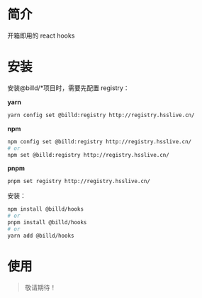 # 简介

开箱即用的 react hooks

# 安装

安装@billd/\*项目时，需要先配置 registry：

**yarn**

```sh
yarn config set @billd:registry http://registry.hsslive.cn/
```

**npm**

```sh
npm config set @billd:registry http://registry.hsslive.cn/
# or
npm set @billd:registry http://registry.hsslive.cn/
```

**pnpm**

```sh
pnpm set registry http://registry.hsslive.cn/
```

安装：

```sh
npm install @billd/hooks
# or
pnpm install @billd/hooks
# or
yarn add @billd/hooks
```

# 使用

> 敬请期待！
